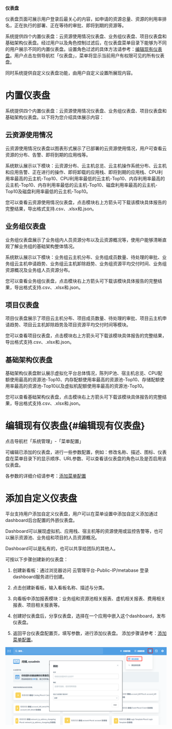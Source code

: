 **仪表盘**

仪表盘页面可展示用户登录后最关心的内容，如申请的资源总量、资源的利用率排名，正在执行的部署、正在等待的审批、即将到期的资源等。

系统提供四个内置仪表盘：云资源使用情况仪表盘、业务组仪表盘、项目仪表盘和基础架构仪表盘。经过用户以及角色控制过滤后，在仪表盘菜单目录下能够为不同的用户展示不同的内置仪表盘。设置角色过滤的具体方法请参考：[编辑现有仪表盘](#编辑现有仪表盘)。用户点击左侧导航栏「仪表盘」，菜单将显示当前用户有权限可见的所有仪表盘。

同时系统提供自定义仪表盘功能，由用户自定义设置所展现内容。


# 内置仪表盘

系统提供四个内置仪表盘：云资源使用情况仪表盘、业务组仪表盘、项目仪表盘和基础架构仪表盘。以下将为您介绍具体展示内容：

## 云资源使用情况

云资源使用情况仪表盘以图表形式展示了已部署的云资源使用情况，用户可查看云资源的分布、告警、即将到期的应用栈等。

系统默认展示以下模块：云资源分布、云主机总览、云主机操作系统分布、云主机和应用告警、正在进行的操作、即将卸载的应用栈、即将到期的应用栈、CPU利用率最高的云主机-Top10、CPU利用率最低的云主机-Top10、内存利用率最高的云主机-Top10、内存利用率最低的云主机-Top10、磁盘利用率最高的云主机-Top10及磁盘利用率最低的云主机-Top10。

您可以查看云资源使用情况仪表盘，点击模块右上方箭头可下载该模块具体报告的完整结果，导出格式支持.csv、.xlsx和.json。


## 业务组仪表盘

业务组仪表盘展示了业务组内人员资源分布以及云资源概况等，使用户能够清晰直观了解业务组的基础架构整体情况。

系统默认展示以下模块：业务组云主机分布、业务组成员数量、待处理的审批、业务组云主机申请趋势、业务组云主机卸除趋势、业务组资源平均交付时间、业务组资源概况及业务组人员资源分布。

您可以查看业务组仪表盘，点击模块右上方箭头可下载该模块具体报告的完整结果，导出格式支持.csv、.xlsx和.json。


## 项目仪表盘

项目仪表盘展示了项目云主机分布、项目成员数量、待处理的审批、项目云主机申请趋势、项目云主机卸除趋势及项目资源平均交付时间等模块。

您可以查看项目仪表盘，点击模块右上方箭头可下载该模块具体报告的完整结果，导出格式支持.csv、.xlsx和.json。


## 基础架构仪表盘

基础架构仪表盘默认展示虚拟化平台总体情况，陈列IP池、宿主机总览、CPU配额使用最高的资源池-Top10、内存配额使用率最高的资源池-Top10、存储配额使用率最高的资源池-Top10以及虚拟机配额使用率最高的资源池-Top10。

您可以查看基础架构仪表盘，点击模块右上方箭头可下载该模块具体报告的完整结果，导出格式支持.csv、.xlsx和.json。



# 编辑现有仪表盘{#编辑现有仪表盘}

点击导航栏「系统管理」-「菜单配置」

可编辑已添加的仪表盘，进行一些参数配置，例如：修改名称、描述、图标、仪表盘在菜单目录下的显示顺序、URL参数、可以查看该仪表盘的角色以及是否启用该仪表盘。

各参数的详细介绍请参考：[添加菜单配置](https://cloudchef.github.io/doc/AdminDoc/09系统管理#菜单配置)


# 添加自定义仪表盘

平台支持用户添加自定义仪表盘，用户可以在菜单设置中添加自定义添加通过dashboard后台配置的外嵌仪表盘。

Dashboard可以展现虚拟机、应用栈、宿主机等的资源使用或监控告警等，也可以展示资源池、业务组和项目的人员资源概况。

Dashboard可以是私有的，也可以共享给团队的其他人。


可按以下步骤创建新的仪表盘：

1. 创建新看板：通过浏览器访问 云管理平台-Public-IP/metabase 登录dashboard服务进行创建。

2. 点击创建新看板，输入看板名称、描述与分类。

3. 向看板中添加报表模块：业务组和资源池相关报表、虚机相关报表、费用相关报表、项目相关报表等。

4. 创建好仪表盘后，分享仪表盘，选择在一个应用中嵌入这个dashboard，发布仪表盘。

5. 返回平台仪表盘配置页，填写参数，进行添加仪表盘。 添加步骤请参考：[添加菜单配置](https://cloudchef.github.io/doc/AdminDoc/09系统管理#菜单配置)。

![仪表盘](../../picture/Admin/仪表盘.png)


